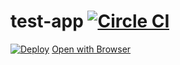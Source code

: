 # test-app [![Circle CI](https://circleci.com/gh/kkkatsube/test-app.svg?style=svg)](https://circleci.com/gh/kkkatsube/test-app)
[![Deploy](https://www.herokucdn.com/deploy/button.png)](https://heroku.com/deploy) [Open with Browser](https://kkkatsube-first-app.herokuapp.com/)
